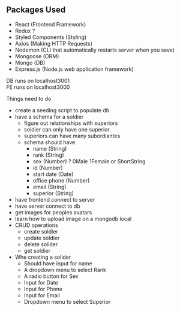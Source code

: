 ## Packages Used

- React (Frontend Framework)
- Redux ?
- Styled Components (Styling)
- Axios (Making HTTP Requests)
- Nodemon (CLI that automatically restarts server when you save)
- Mongoose (ORM)
- Mongo (DB)
- Express.js (Node.js web application framework)

DB runs on localhost3001 <br>
FE runs on localhost3000

Things need to do <br>

- create a seeding script to populate db
- have a schema for a soldier
  - figure out relationships with superiors
  - soldier can only have one superior 
  - superiors can have many subordiantes
  - schema should have
    - name (String)
    - rank (String)
    - sex (Number) ? 0Male 1Female or ShortString
    - id (Number)
    - start date (Date)
    - office phone (Number)
    - email (String)
    - superior (String)
- have frontend connect to server
- have server connect to db
- get images for peoples avatars
- learn how to upload image on a mongodb local
- CRUD operations 
  - create soldier
  - update soldier
  - delete solider
  - get soldier 
- Whe creating a solider
  - Should have input for name
  - A dropdown menu to select Rank
  - A radio button for Sex
  - Input for Date
  - Input for Phone
  - Input for Email
  - Dropdown menu to select Superior